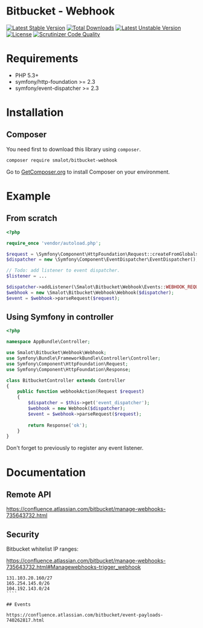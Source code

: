 # Bitbucket - Webhook

[![Latest Stable Version](https://poser.pugx.org/smalot/bitbucket-webhook/v/stable)](https://packagist.org/packages/smalot/bitbucket-webhook)
[![Total Downloads](https://poser.pugx.org/smalot/bitbucket-webhook/downloads)](https://packagist.org/packages/smalot/bitbucket-webhook)
[![Latest Unstable Version](https://poser.pugx.org/smalot/bitbucket-webhook/v/unstable)](https://packagist.org/packages/smalot/bitbucket-webhook)
[![License](https://poser.pugx.org/smalot/bitbucket-webhook/license)](https://packagist.org/packages/smalot/bitbucket-webhook)
[![Scrutinizer Code Quality](https://scrutinizer-ci.com/g/smalot/bitbucket-webhook/badges/quality-score.png?b=master)](https://scrutinizer-ci.com/g/smalot/bitbucket-webhook/?branch=master)

# Requirements

* PHP 5.3+
* symfony/http-foundation >= 2.3
* symfony/event-dispatcher >= 2.3

# Installation

## Composer

You need first to download this library using `composer`.

````sh
composer require smalot/bitbucket-webhook
````

Go to [GetComposer.org](https://getcomposer.org/download/) to install Composer on your environment.

# Example

## From scratch

````php
<?php

require_once 'vendor/autoload.php';

$request = \Symfony\Component\HttpFoundation\Request::createFromGlobals();
$dispatcher = new \Symfony\Component\EventDispatcher\EventDispatcher();

// Todo: add listener to event dispatcher.
$listener = ...

$dispatcher->addListener(\Smalot\Bitbucket\Webhook\Events::WEBHOOK_REQUEST, $listener);
$webhook = new \Smalot\Bitbucket\Webhook\Webhook($dispatcher);
$event = $webhook->parseRequest($request);

````

## Using Symfony in controller

````php
<?php

namespace AppBundle\Controller;

use Smalot\Bitbucket\Webhook\Webhook;
use Symfony\Bundle\FrameworkBundle\Controller\Controller;
use Symfony\Component\HttpFoundation\Request;
use Symfony\Component\HttpFoundation\Response;

class BitbucketController extends Controller
{
    public function webhookAction(Request $request)
    {
        $dispatcher = $this->get('event_dispatcher');
        $webhook = new Webhook($dispatcher);
        $event = $webhook->parseRequest($request);
        
        return Response('ok');
    }
}
````

Don't forget to previously to register any event listener.

# Documentation

## Remote API

https://confluence.atlassian.com/bitbucket/manage-webhooks-735643732.html

## Security

Bitbucket whitelist IP ranges:

https://confluence.atlassian.com/bitbucket/manage-webhooks-735643732.html#Managewebhooks-trigger_webhook

`````
131.103.20.160/27
165.254.145.0/26
104.192.143.0/24
````

## Events

https://confluence.atlassian.com/bitbucket/event-payloads-740262817.html
